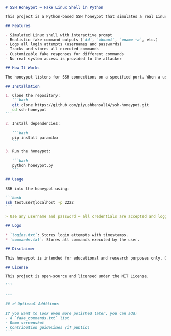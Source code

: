 ````markdown
# SSH Honeypot – Fake Linux Shell in Python

This project is a Python-based SSH honeypot that simulates a real Linux shell environment. It is designed to capture attacker behavior in a controlled setup by allowing them to log in and execute familiar shell commands, while all activity is monitored and logged.

## Features

- Simulated Linux shell with interactive prompt
- Realistic fake command outputs (`id`, `whoami`, `uname -a`, etc.)
- Logs all login attempts (usernames and passwords)
- Tracks and stores all executed commands
- Customizable fake responses for different commands
- No real system access is provided to the attacker

## How It Works

The honeypot listens for SSH connections on a specified port. When a user logs in (with any credentials), they are dropped into a fake shell that looks and behaves like a real one. Their inputs are logged, and command responses are generated based on pre-defined fake outputs.

## Installation

1. Clone the repository:
   ```bash
   git clone https://github.com/piyushbansal14/ssh-honeypot.git
   cd ssh-honeypot
```

2. Install dependencies:

   ```bash
   pip install paramiko
   ```

3. Run the honeypot:

   ```bash
   python honeypot.py
   ```

## Usage

SSH into the honeypot using:

```bash
ssh testuser@localhost -p 2222
```

> Use any username and password — all credentials are accepted and logged.

## Logs

* `logins.txt`: Stores login attempts with timestamps.
* `commands.txt`: Stores all commands executed by the user.

## Disclaimer

This honeypot is intended for educational and research purposes only. Do not deploy it on production systems or public servers without proper security controls.

## License

This project is open-source and licensed under the MIT License.

```

---

## ✅ Optional Additions

If you want to look even more polished later, you can add:
- A `fake_commands.txt` list
- Demo screenshot
- Contribution guidelines (if public)
```
